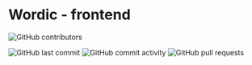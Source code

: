 # Wordic - frontend

![GitHub contributors](https://img.shields.io/github/contributors/wordic-app/frontend-react?style=plastic)

![GitHub last commit](https://img.shields.io/github/last-commit/wordic-app/frontend-react?style=plastic)
![GitHub commit activity](https://img.shields.io/github/commit-activity/m/wordic-app/frontend-react?style=plastic)
![GitHub pull requests](https://img.shields.io/github/issues-pr-raw/wordic-app/frontend-react?style=plastic)
